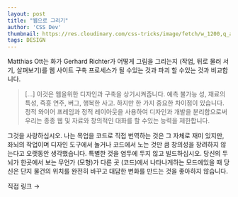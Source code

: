 ```yaml
---
layout: post
title: "웹으로 그리기"
author: 'CSS Dev'
thumbnail: https://res.cloudinary.com/css-tricks/image/fetch/w_1200,q_auto,f_auto/https://css-tricks.com/wp-content/uploads/2020/11/richter-albertinum.jpg
tags: DESIGN
---
```



Matthias Ott는 화가 Gerhard Richter가 어떻게 그림을 그리는지 (작업, 뒤로 물러 서기, 살펴보기)를 웹 사이트 구축 프로세스가 될 수있는 것과 파괴 할 수있는 것과 비교합니다.
 

> […] 이것은 웹을위한 디자인과 구축을 상기시켜줍니다. 예측 불가능 성, 재료의 특성, 즉흥 연주, 버그, 행복한 사고.
 하지만 한 가지 중요한 차이점이 있습니다.
 정적 와이어 프레임과 정적 레이아웃을 사용하여 디자인과 개발을 분리함으로써 우리는 종종 웹 및 자료와 창의적인 대화를 할 수있는 능력을 제한합니다.
 

그것을 사랑하십시오.
 나는 목업을 코드로 직접 번역하는 것은 그 자체로 재미 있지만, 좌뇌의 작업이며 디자인 도구에서 놀거나 코드에서 노는 것만 큼 창의성을 장려하지 않는다고 오랫동안 생각했습니다.
 특별한 것을 염두에 두지 않고 빌드하십시오.
 당신의 두뇌가 한곳에서 보는 무언가 (모형)가 다른 곳 (코드)에서 나타나게하는 모드에있을 때 당신은 단지 물건의 위치를 완전히 바꾸고 대담한 변화를 만드는 것을 좋아하지 않습니다.
 

직접 링크 →
 
